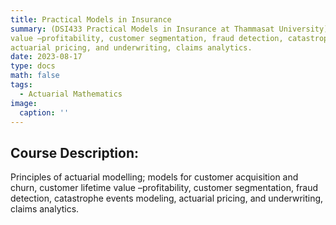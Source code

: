 ```yaml
---
title: Practical Models in Insurance
summary: (DSI433 Practical Models in Insurance at Thammasat University) Principles of actuarial modelling models for customer acquisition and churn, customer lifetime
value –profitability, customer segmentation, fraud detection, catastrophe events modeling,
actuarial pricing, and underwriting, claims analytics.
date: 2023-08-17
type: docs
math: false
tags:
  - Actuarial Mathematics
image:
  caption: ''
---
```


## Course Description:

Principles of actuarial modelling; models for customer acquisition and churn, customer lifetime
value –profitability, customer segmentation, fraud detection, catastrophe events modeling,
actuarial pricing, and underwriting, claims analytics.

